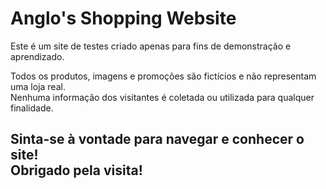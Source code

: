 # Anglo's Shopping Website

Este é um site de testes criado apenas para fins de demonstração e aprendizado.

Todos os produtos, imagens e promoções são fictícios e não representam uma loja real.  
Nenhuma informação dos visitantes é coletada ou utilizada para qualquer finalidade.

Sinta-se à vontade para navegar e conhecer o site!  
Obrigado pela visita!
---